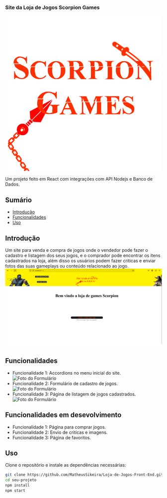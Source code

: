 ### Site da Loja de Jogos Scorpion Games

![Banner do Projeto](./Loja-de-Jogos-Front-End/Scorpion-Games/src/assets/ScorpionGames.png)

Um projeto feito em React com integrações com API Nodejs e Banco de Dados.

## Sumário

- [Introdução](#introdução)
- [Funcionalidades](#funcionalidades)
- [Uso](#uso)

## Introdução

Um site para venda e compra de jogos onde o vendedor pode fazer o cadastro e listagem dos seus jogos, e o comprador pode encontrar os itens cadastrados na loja, além disso os usuários podem fazer criticas e enviar fotos das suas gameplays ou conteúdo relacionado ao jogo.
![Foto do Site](./Loja-de-Jogos-Front-End/Scorpion-Games/src/assets/scre1.png)

## Funcionalidades

- Funcionalidade 1: Accordions no menu inicial do site.
![Foto do Formulário](./Scorpion-Games-API/imagens/)
- Funcionalidade 2: Formulário de cadastro de jogos.
![Foto do Formulário](./)
- Funcionalidade 3: Página de listagem de jogos cadastrados.
![Foto do Formulário](./)

## Funcionalidades em desevolvimento
- Funcionalidade 1: Página para comprar jogos.
- Funcionalidade 2: Envio de critícas e imagens.
- Funcionalidade 3: Página de favoritos.

## Uso

Clone o repositório e instale as dependências necessárias:

```bash
git clone https://github.com/MatheusSikeira/Loja-de-Jogos-Front-End.git
cd seu-projeto
npm install
npm start
